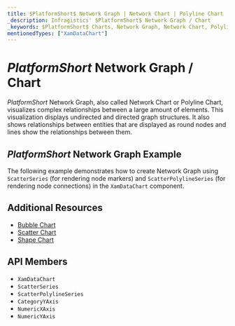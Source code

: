 ```yaml
---
title: $PlatformShort$ Network Graph | Network Chart | Polyline Chart | Data Visualization | Infragistics
_description: Infragistics' $PlatformShort$ Network Graph / Chart
_keywords: $PlatformShort$ Charts, Network Graph, Network Chart, Polyline Chart, Infragistics
mentionedTypes: ["XamDataChart"]
---
```

# $PlatformShort$ Network Graph / Chart

$PlatformShort$ Network Graph, also called Network Chart or Polyline Chart, visualizes complex relationships between a large amount of elements. This visualization displays undirected and directed graph structures. It also shows relationships between entities that are displayed as round nodes and lines show the relationships between them.

## $PlatformShort$ Network Graph Example

The following example demonstrates how to create Network Graph using `ScatterSeries` (for rendering node markers) and `ScatterPolylineSeries` (for rendering node connections) in the `XamDataChart` component.

<code-view style="height: 600px"
           data-demos-base-url="{environment:dvDemosBaseUrl}"
           iframe-src="{environment:dvDemosBaseUrl}/charts/data-chart-network-graph"
           alt="$PlatformShort$ Network Graph Example" >
</code-view>

<div class="divider--half"></div>

## Additional Resources
- [Bubble Chart](bubble-chart.md)
- [Scatter Chart](scatter-chart.md)
- [Shape Chart](shape-chart.md)

## API Members
- `XamDataChart`
- `ScatterSeries`
- `ScatterPolylineSeries`
- `CategoryYAxis`
- `NumericXAxis`
- `NumericYAxis`
